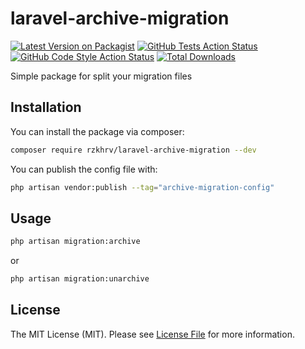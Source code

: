 # laravel-archive-migration

[![Latest Version on Packagist](https://img.shields.io/packagist/v/rzkhrv/laravel-archive-migration.svg?style=flat-square)](https://packagist.org/packages/rzkhrv/laravel-archive-migration)
[![GitHub Tests Action Status](https://img.shields.io/github/actions/workflow/status/rzkhrv/laravel-archive-migration/run-tests.yml?branch=main&label=tests&style=flat-square)](https://github.com/rzkhrv/laravel-archive-migration/actions?query=workflow%3Arun-tests+branch%3Amain)
[![GitHub Code Style Action Status](https://img.shields.io/github/actions/workflow/status/rzkhrv/laravel-archive-migration/fix-php-code-style-issues.yml?branch=main&label=code%20style&style=flat-square)](https://github.com/rzkhrv/laravel-archive-migration/actions?query=workflow%3A"Fix+PHP+code+style+issues"+branch%3Amain)
[![Total Downloads](https://img.shields.io/packagist/dt/rzkhrv/laravel-archive-migration.svg?style=flat-square)](https://packagist.org/packages/rzkhrv/laravel-archive-migration)

Simple package for split your migration files

## Installation

You can install the package via composer:

```bash
composer require rzkhrv/laravel-archive-migration --dev
```

You can publish the config file with:

```bash
php artisan vendor:publish --tag="archive-migration-config"
```

## Usage

```bash
php artisan migration:archive
```
or
```bash
php artisan migration:unarchive
```

## License

The MIT License (MIT). Please see [License File](LICENSE.md) for more information.
